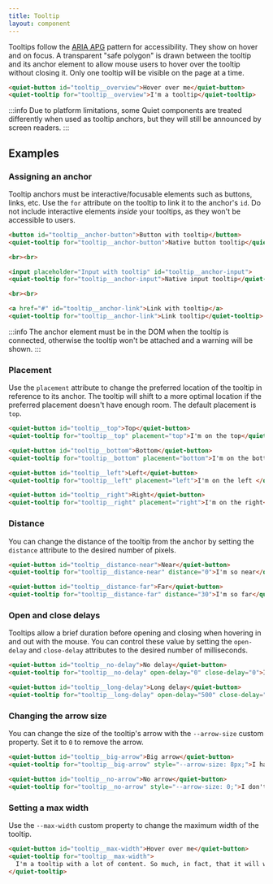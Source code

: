 ```yaml
---
title: Tooltip
layout: component
---
```


Tooltips follow the [ARIA APG](https://www.w3.org/WAI/ARIA/apg/patterns/tooltip/) pattern for accessibility. They show on hover and on focus. A transparent "safe polygon" is drawn between the tooltip and its anchor element to allow mouse users to hover over the tooltip without closing it. Only one tooltip will be visible on the page at a time.

```html {.example}
<quiet-button id="tooltip__overview">Hover over me</quiet-button>
<quiet-tooltip for="tooltip__overview">I'm a tooltip</quiet-tooltip>
```

:::info
Due to platform limitations, some Quiet components are treated differently when used as tooltip anchors, but they will still be announced by screen readers.
:::

## Examples

### Assigning an anchor

Tooltip anchors must be interactive/focusable elements such as buttons, links, etc. Use the `for` attribute on the tooltip to link it to the anchor's `id`. Do not include interactive elements _inside_ your tooltips, as they won't be accessible to users.

```html {.example}
<button id="tooltip__anchor-button">Button with tooltip</button>
<quiet-tooltip for="tooltip__anchor-button">Native button tooltip</quiet-tooltip>

<br><br>

<input placeholder="Input with tooltip" id="tooltip__anchor-input">
<quiet-tooltip for="tooltip__anchor-input">Native input tooltip</quiet-tooltip>

<br><br>

<a href="#" id="tooltip__anchor-link">Link with tooltip</a>
<quiet-tooltip for="tooltip__anchor-link">Link tooltip</quiet-tooltip>
```

:::info
The anchor element must be in the DOM when the tooltip is connected, otherwise the tooltip won't be attached and a warning will be shown.
:::

### Placement

Use the `placement` attribute to change the preferred location of the tooltip in reference to its anchor. The tooltip will shift to a more optimal location if the preferred placement doesn't have enough room. The default placement is `top`.

```html {.example}
<quiet-button id="tooltip__top">Top</quiet-button>
<quiet-tooltip for="tooltip__top" placement="top">I'm on the top</quiet-tooltip>

<quiet-button id="tooltip__bottom">Bottom</quiet-button>
<quiet-tooltip for="tooltip__bottom" placement="bottom">I'm on the bottom</quiet-tooltip>

<quiet-button id="tooltip__left">Left</quiet-button>
<quiet-tooltip for="tooltip__left" placement="left">I'm on the left </quiet-tooltip>

<quiet-button id="tooltip__right">Right</quiet-button>
<quiet-tooltip for="tooltip__right" placement="right">I'm on the right</quiet-tooltip>
```

### Distance

You can change the distance of the tooltip from the anchor by setting the `distance` attribute to the desired number of pixels.

```html {.example}
<quiet-button id="tooltip__distance-near">Near</quiet-button>
<quiet-tooltip for="tooltip__distance-near" distance="0">I'm so near</quiet-tooltip>

<quiet-button id="tooltip__distance-far">Far</quiet-button>
<quiet-tooltip for="tooltip__distance-far" distance="30">I'm so far</quiet-tooltip>
```

### Open and close delays

Tooltips allow a brief duration before opening and closing when hovering in and out with the mouse. You can control these value by setting the `open-delay` and `close-delay` attributes to the desired number of milliseconds.

```html {.example}
<quiet-button id="tooltip__no-delay">No delay</quiet-button>
<quiet-tooltip for="tooltip__no-delay" open-delay="0" close-delay="0">I have no delay whatsoever</quiet-tooltip>

<quiet-button id="tooltip__long-delay">Long delay</quiet-button>
<quiet-tooltip for="tooltip__long-delay" open-delay="500" close-delay="500">I have a long delay to open and close</quiet-tooltip>
```

### Changing the arrow size

You can change the size of the tooltip's arrow with the `--arrow-size` custom property. Set it to `0` to remove the arrow.

```html {.example}
<quiet-button id="tooltip__big-arrow">Big arrow</quiet-button>
<quiet-tooltip for="tooltip__big-arrow" style="--arrow-size: 8px;">I have a big arrow</quiet-tooltip>

<quiet-button id="tooltip__no-arrow">No arrow</quiet-button>
<quiet-tooltip for="tooltip__no-arrow" style="--arrow-size: 0;">I don't have an arrow</quiet-tooltip>
```

### Setting a max width

Use the `--max-width` custom property to change the maximum width of the tooltip.

```html {.example}
<quiet-button id="tooltip__max-width">Hover over me</quiet-button>
<quiet-tooltip for="tooltip__max-width">
  I'm a tooltip with a lot of content. So much, in fact, that it will wrap to the next line.
</quiet-tooltip>
```
